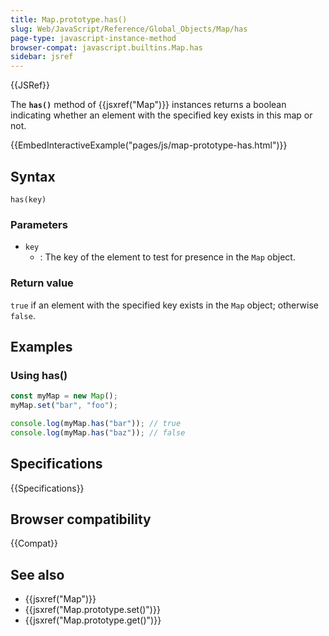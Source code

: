 ```yaml
---
title: Map.prototype.has()
slug: Web/JavaScript/Reference/Global_Objects/Map/has
page-type: javascript-instance-method
browser-compat: javascript.builtins.Map.has
sidebar: jsref
---
```


{{JSRef}}

The **`has()`** method of {{jsxref("Map")}} instances returns a boolean indicating whether an element with the
specified key exists in this map or not.

{{EmbedInteractiveExample("pages/js/map-prototype-has.html")}}

## Syntax

```js-nolint
has(key)
```

### Parameters

- `key`
  - : The key of the element to test for presence in the `Map` object.

### Return value

`true` if an element with the specified key exists in the `Map` object;
otherwise `false`.

## Examples

### Using has()

```js
const myMap = new Map();
myMap.set("bar", "foo");

console.log(myMap.has("bar")); // true
console.log(myMap.has("baz")); // false
```

## Specifications

{{Specifications}}

## Browser compatibility

{{Compat}}

## See also

- {{jsxref("Map")}}
- {{jsxref("Map.prototype.set()")}}
- {{jsxref("Map.prototype.get()")}}
